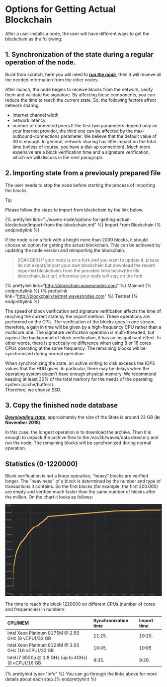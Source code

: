 # Options for Getting Actual Blockchain

After a user installs a node, the user will have different ways to get the blockchain as the following:

## 1. Synchronization of the state during a regular operation of the node.

Build from scratch, here you will need to [_**run the node**_](/waves-node/how-to-install-a-node/how-to-install-a-node.md), then it will receive all the needed information from the other nodes.

After launch, the node begins to receive blocks from the network, verify them and validate the signature.  By affecting these components, you can reduce the time to reach the current state.  So, the following factors affect network sharing:

* Internet channel width
* network latency
* number of connected peers
  If the first two parameters depend only on your Internet provider, the third one can be affected by the max-outbound-connections parameter.  We believe that the default value of 30 is enough.  In general, network sharing has little impact on the total time \(unless of course, you have a dial-up connection\).  Much more expensive are a block verification time and a signature verification, which we will discuss in the next paragraph.

## 2. Importing state from a previously prepared file

The user needs to stop the node before starting the process of importing the blocks.

> [!TIP]
> Please follow the steps to import from blockchain by the link below. 

{% prettylink link="../waves-node/options-for-getting-actual-blockchain/import-from-the-blockchain.md" %} Import From Blockchain {% endprettylink %}

If the node is on a fork with a height more than 2000 blocks, it should choose an option for getting the actual blockchain. This can be achieved by updating the node version and reimporting the blockchain.

> [!DANGER]
> If your node is on a fork and you want to update it, please do not export/import your own blockchain but download the recent exported blockchains from the provided links below(the file blockchain_last.tar) otherwise your node will stay on the fork.

{% prettylink link="http://blockchain.wavesnodes.com" %} Mainnet {% endprettylink %}
{% prettylink link="http://blockchain.testnet.wavesnodes.com" %} Testnet {% endprettylink %}

 
The speed of block verification and signature verification affects the time of reaching the current state by the import method. These operations are performed on the CPU. The verification of the blocks goes in one stream, therefore, a gain in time will be given by a high-frequency CPU rather than a multicore one. The signature verification operation is multi-threaded, but against the background of block verification, it has an insignificant effect. In other words, there is practically no difference when using 8 or 16 cores CPUs operating at the same frequency. The remaining blocks will be synchronized during normal operation.

When synchronizing the state, an active writing to disk exceeds the IOPS values that the HDD gives. In particular, there may be delays when the operating system doesn't have enough physical memory. We recommend keeping at least 30% of the total memory for the needs of the operating system \(cache/buffers\).  
Therefore, we choose SSD.

## 3. Copy the finished node database

[_**Downloading state**_](/waves-node/options-for-getting-actual-blockchain/state-downloading-and-applying.md), approximately the size of the State is around 23 GB \(**in November 2018**\).

In this case, the longest operation is to download the archive. Then it is enough to unpack the archive files to the /var/lib/waves/data directory and run the node.  The remaining blocks will be synchronized during normal operation.

## Statistics \(0-1220000\)

Block verification is not a linear operation, “heavy” blocks are verified longer. The ”heaviness" of a block is determined by the number and type of transactions it contains.  So the first blocks \(for example, the first 200.000\) are empty and verified much faster than the same number of blocks after the million.  On the chart it looks as follows:

![](./_assets/statistics_blocks_receiving.png)

The time to reach the block 1220000 on different CPUs \(number of cores and frequencies\) in numbers:

| CPU/MEM | Synchronization time | Import time |
| :--- | :--- | :--- |
| Intel Xeon Platinum 8175M @ 2.50 GHz \(8 vCPU\)/32 GB | 11:25. | 10:20. |
| Intel Xeon Platinum 8124M @ 3.00 GHz \(16 vCPU\)/32 GB | 10:45. | 10:05 |
| Intel i7 8550u @ 1.8 GHz \(up to 4GHz\) \(8 vCPU\)/16 GB | 9:35. | 9:20. |

{% prettyhint type="info" %} You can go through the links above for more details about each step.{% endprettyhint %}